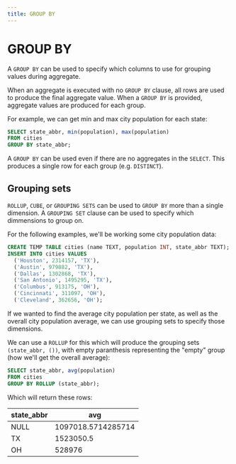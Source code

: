 ```yaml
---
title: GROUP BY
---
```


# GROUP BY

A `GROUP BY` can be used to specify which columns to use for grouping values
during aggregate.

When an aggregate is executed with no `GROUP BY` clause, all rows are used to
produce the final aggregate value. When a `GROUP BY` is provided, aggregate
values are produced for each group.

For example, we can get min and max city population for each state:

```sql
SELECT state_abbr, min(population), max(population)
FROM cities
GROUP BY state_abbr;
```

A `GROUP BY` can be used even if there are no aggregates in the `SELECT`. This
produces a single row for each group (e.g. `DISTINCT`).

## Grouping sets

`ROLLUP`, `CUBE`, or `GROUPING SETS` can be used to `GROUP BY` more than a
single dimension. A `GROUPING SET` clause can be used to specify which
dimmensions to group on.

For the following examples, we'll be working some city population data:

```sql
CREATE TEMP TABLE cities (name TEXT, population INT, state_abbr TEXT);
INSERT INTO cities VALUES
  ('Houston', 2314157, 'TX'),
  ('Austin', 979882, 'TX'),
  ('Dallas', 1302868, 'TX'),
  ('San Antonio', 1495295, 'TX'),
  ('Columbus', 913175, 'OH'),
  ('Cincinnati', 311097, 'OH'),
  ('Cleveland', 362656, 'OH');
```

If we wanted to find the average city population per state, as well as the
overall city population average, we can use grouping sets to specify those
dimensions.

We can use a `ROLLUP` for this which will produce the grouping sets
`(state_abbr, ())`, with empty paranthesis representing the "empty" group (how
we'll get the overall average):

```sql
SELECT state_abbr, avg(population)
FROM cities
GROUP BY ROLLUP (state_abbr);
```

Which will return these rows:

| state_abbr | avg                |
|------------|--------------------|
| NULL       | 1097018.5714285714 |
| TX         | 1523050.5          |
| OH         | 528976             |

